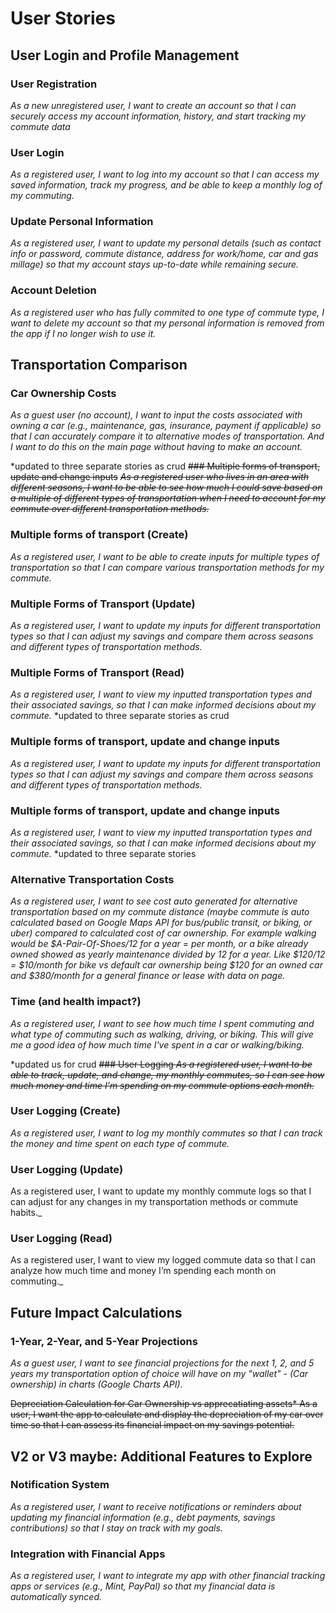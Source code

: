 # User Stories 

## User Login and Profile Management
### User Registration
_As a new unregistered user, I want to create an account so that I can securely access my account information, history, and start tracking my commute data_

### User Login
_As a registered user, I want to log into my account so that I can access my saved information, track my progress, and be able to keep a monthly log of my commuting._

### Update Personal Information
_As a registered user, I want to update my personal details (such as contact info or password, commute distance, address for work/home, car and gas millage) so that my account stays up-to-date while remaining secure._

### Account Deletion
_As a registered user who has fully commited to one type of commute type, I want to delete my account so that my personal information is removed from the app if I no longer wish to use it._

## Transportation Comparison
### Car Ownership Costs
_As a guest user (no account), I want to input the costs associated with owning a car (e.g., maintenance, gas, insurance, payment if applicable) so that I can accurately compare it to alternative modes of transportation. And I want to do this on the main page without having to make an account._

*updated to three separate stories as crud 
~~### Multiple forms of transport, update and change inputs~~
~~_As a registered user who lives in an area with different seasons, I want to be able to see how much I could save based on a multiple of different types of transportation when I need to account for my commute over different transportation methods._~~

### Multiple forms of transport (Create)
_As a registered user, I want to be able to create inputs for multiple types of transportation so that I can compare various transportation methods for my commute._

### Multiple Forms of Transport (Update)
_As a registered user, I want to update my inputs for different transportation types so that I can adjust my savings and compare them across seasons and different types of transportation methods._

### Multiple Forms of Transport (Read)
_As a registered user, I want to view my inputted transportation types and their associated savings, so that I can make informed decisions about my commute._
*updated to three separate stories as crud

### Multiple forms of transport, update and change inputs
_As a registered user, I want to update my inputs for different transportation types so that I can adjust my savings and compare them across seasons and different types of transportation methods._

### Multiple forms of transport, update and change inputs
_As a registered user, I want to view my inputted transportation types and their associated savings, so that I can make informed decisions about my commute._
*updated to three separate stories

### Alternative Transportation Costs
_As a registered user, I want to see cost auto generated for alternative transportation based on my commute distance (maybe commute is auto calculated based on Google Maps API for bus/public transit, or biking, or uber) compared to calculated cost of car ownership. For example walking would be $A-Pair-Of-Shoes/12 for a year = per month, or a bike already owned showed as yearly maintenance divided by 12 for a year. Like $120/12 = $10/month for bike vs default car ownership being $120 for an owned car and $380/month for a general finance or lease with data on page._

### Time (and health impact?)
_As a registered user, I want to see how much time I spent commuting and what type of commuting such as walking, driving, or biking. This will give me a good idea of how much time I've spent in a car or walking/biking._

*updated us for crud
~~### User Logging
_As a registered user, I want to be able to track, update, and change, my monthly commutes, so I can see how much money and time I'm spending on my commute options each month._~~
### User Logging (Create)
_As a registered user, I want to log my monthly commutes so that I can track the money and time spent on each type of commute._

### User Logging (Update)
As a registered user, I want to update my monthly commute logs so that I can adjust for any changes in my transportation methods or commute habits._

### User Logging (Read)
As a registered user, I want to view my logged commute data so that I can analyze how much time and money I’m spending each month on commuting._

## Future Impact Calculations

### 1-Year, 2-Year, and 5-Year Projections
_As a guest user, I want to see financial projections for the next 1, 2, and 5 years my transportation option of choice will have on my "wallet" - (Car ownership) in charts (Google Charts API)._

~~Depreciation Calculation for Car Ownership vs apprecatiating assets*
As a user, I want the app to calculate and display the depreciation of my car over time so that I can assess its financial impact on my savings potential.~~

## V2 or V3 maybe: Additional Features to Explore

### Notification System 
_As a registered user, I want to receive notifications or reminders about updating my financial information (e.g., debt payments, savings contributions) so that I stay on track with my goals._

### Integration with Financial Apps
_As a registered user, I want to integrate my app with other financial tracking apps or services (e.g., Mint, PayPal) so that my financial data is automatically synced._


